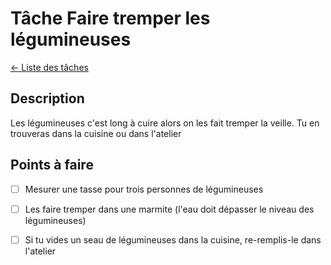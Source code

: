 # Tâche Faire tremper les légumineuses
[← Liste des tâches](../)

## Description
Les légumineuses c'est long à cuire alors on les fait tremper la veille.
Tu en trouveras dans la cuisine ou dans l'atelier

## Points à faire

- [ ] Mesurer une tasse pour trois personnes de légumineuses 
- [ ] Les faire tremper dans une marmite (l'eau doit dépasser le niveau des légumineuses)
- [ ] Si tu vides un seau de légumineuses dans la cuisine, re-remplis-le dans l'atelier 

